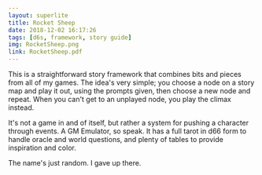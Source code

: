 ```yaml
---
layout: superlite
title: Rocket Sheep
date: 2018-12-02 16:17:26
tags: [d6s, framework, story guide]
img: RocketSheep.png
link: RocketSheep.pdf
---
```


This is a straightforward story framework that combines bits and pieces from all of my games. The idea's very simple; you choose a node on a story map and play it out, using the prompts given, then choose a new node and repeat. When you can't get to an unplayed node, you play the climax instead.

It's not a game in and of itself, but rather a system for pushing a character through events. A GM Emulator, so speak. It has a full tarot in d66 form to handle oracle and world questions, and plenty of tables to provide inspiration and color.

The name's just random. I gave up there.
